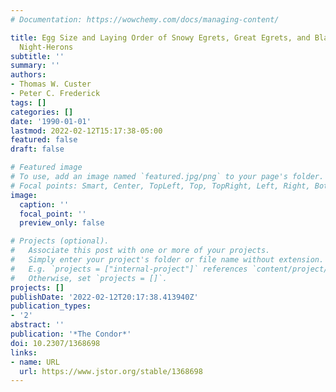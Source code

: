 ```yaml
---
# Documentation: https://wowchemy.com/docs/managing-content/

title: Egg Size and Laying Order of Snowy Egrets, Great Egrets, and Black-Crowned
  Night-Herons
subtitle: ''
summary: ''
authors:
- Thomas W. Custer
- Peter C. Frederick
tags: []
categories: []
date: '1990-01-01'
lastmod: 2022-02-12T15:17:38-05:00
featured: false
draft: false

# Featured image
# To use, add an image named `featured.jpg/png` to your page's folder.
# Focal points: Smart, Center, TopLeft, Top, TopRight, Left, Right, BottomLeft, Bottom, BottomRight.
image:
  caption: ''
  focal_point: ''
  preview_only: false

# Projects (optional).
#   Associate this post with one or more of your projects.
#   Simply enter your project's folder or file name without extension.
#   E.g. `projects = ["internal-project"]` references `content/project/deep-learning/index.md`.
#   Otherwise, set `projects = []`.
projects: []
publishDate: '2022-02-12T20:17:38.413940Z'
publication_types:
- '2'
abstract: ''
publication: '*The Condor*'
doi: 10.2307/1368698
links:
- name: URL
  url: https://www.jstor.org/stable/1368698
---
```

